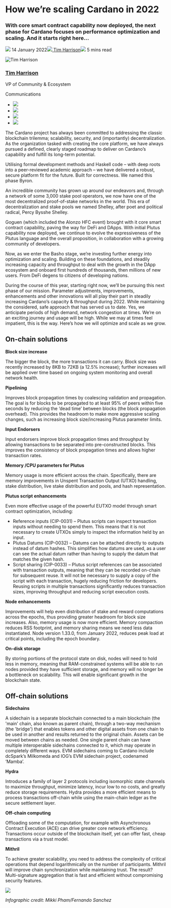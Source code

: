 # How we’re scaling Cardano in 2022
### **With core smart contract capability now deployed, the next phase for Cardano focuses on performance optimization and scaling. And it starts right here…**
![](img/2022-01-14-how-we-re-scaling-cardano-in-2022.002.png) 14 January 2022![](img/2022-01-14-how-we-re-scaling-cardano-in-2022.002.png)[ Tim Harrison](/en/blog/authors/tim-harrison/page-1/)![](img/2022-01-14-how-we-re-scaling-cardano-in-2022.003.png) 5 mins read

![Tim Harrison](img/2022-01-14-how-we-re-scaling-cardano-in-2022.004.png)[](/en/blog/authors/tim-harrison/page-1/)
### [**Tim Harrison**](/en/blog/authors/tim-harrison/page-1/)
VP of Community & Ecosystem

Communications

- ![](img/2022-01-14-how-we-re-scaling-cardano-in-2022.005.png)[](mailto:tim.harrison@iohk.io "Email")
- ![](img/2022-01-14-how-we-re-scaling-cardano-in-2022.006.png)[](https://uk.linkedin.com/in/timbharrison "LinkedIn")
- ![](img/2022-01-14-how-we-re-scaling-cardano-in-2022.007.png)[](https://twitter.com/timbharrison "Twitter")
- ![](img/2022-01-14-how-we-re-scaling-cardano-in-2022.008.png)[](https://github.com/timbharrison "GitHub")

The Cardano project has always been committed to addressing the classic blockchain trilemma; scalability, security, and (importantly) decentralization. As the organization tasked with creating the core platform, we have always pursued a defined, clearly staged roadmap to deliver on Cardano’s capability and fulfill its long-term potential.

Utilising formal development methods and Haskell code – with deep roots into a peer-reviewed academic approach – we have delivered a robust, secure platform fit for the future. Built for correctness. We named this phase Byron.

An incredible community has grown up around our endeavors and, through a network of some 3,000 stake pool operators, we now have one of the most decentralized proof-of-stake networks in the world. This era of decentralization and stake pools we named Shelley, after poet and political radical, Percy Bysshe Shelley.

Goguen (which included the Alonzo HFC event) brought with it core smart contract capability, paving the way for DeFi and DApps. With initial Plutus capability now deployed, we continue to evolve the expressiveness of the Plutus language and the overall proposition, in collaboration with a growing community of developers. 

Now, as we enter the Basho stage, we’re investing further energy into optimization and scaling. Building on these foundations, and steadily increasing capacity and throughput to deal with the growth in the DApp ecosystem and onboard first hundreds of thousands, then millions of new users. From DeFi degens to citizens of developing nations.

During the course of this year, starting right now, we’ll be pursuing this next phase of our mission. Parameter adjustments, improvements, enhancements and other innovations will all play their part in steadily increasing Cardano’s capacity & throughput during 2022. While maintaining the considered, safe approach that has served us to date. Yes, we anticipate periods of high demand, network congestion at times. We’re on an exciting journey and usage will be high. While we may at times feel impatient, this is the way. Here’s how we will optimize and scale as we grow.
## **On-chain solutions**
**Block size increase**

The bigger the block, the more transactions it can carry. Block size was recently increased by 8KB to 72KB (a 12.5% increase); further increases will be applied over time based on ongoing system monitoring and overall network health.

**Pipelining**

Improves block propagation times by coalescing validation and propagation. The goal is for blocks to be propagated to at least 95% of peers within five seconds by reducing the ‘dead time’ between blocks (the block propagation overhead). This provides the headroom to make more aggressive scaling changes, such as increasing block size/increasing Plutus parameter limits.

**Input Endorsers**

Input endorsers improve block propagation times and throughput by allowing transactions to be separated into pre-constructed blocks. This improves the consistency of block propagation times and allows higher transaction rates.

**Memory /CPU parameters for Plutus**

Memory usage is more efficient across the chain. Specifically, there are memory improvements in Unspent Transaction Output (UTXO) handling, stake distribution, live stake distribution and pools, and hash representation.

**Plutus script enhancements**

Even more effective usage of the powerful EUTXO model through smart contract optimization, including: 

- Reference inputs (CIP-0031) – Plutus scripts can inspect transaction inputs without needing to spend them. This means that it is not necessary to create UTXOs simply to inspect the information held by an input.
- Plutus Datums (CIP-0032) – Datums can be attached directly to outputs instead of datum hashes. This simplifies how datums are used, as a user can see the actual datum rather than having to supply the datum that matches the given hash.
- Script sharing (CIP-0033) – Plutus script references can be associated with transaction outputs, meaning that they can be recorded on-chain for subsequent reuse. It will not be necessary to supply a copy of the script with each transaction, hugely reducing friction for developers. Reusing scripts in multiple transactions significantly reduces transaction sizes, improving throughput and reducing script execution costs.

**Node enhancements**

Improvements will help even distribution of stake and reward computations across the epochs, thus providing greater headroom for block size increases. Also, memory usage is now more efficient. Memory compaction reduces RSS footprint, and memory sharing means we need less data instantiated. Node version 1.33.0, from January 2022, reduces peak load at critical points, including the epoch boundary.

**On-disk storage**

By storing portions of the protocol state on disk, nodes will need to hold less in memory, meaning that RAM-constrained systems will be able to run nodes provided they have sufficient storage, and memory will no longer be a bottleneck on scalability. This will enable significant growth in the blockchain state.
## **Off-chain solutions**
**Sidechains**

A sidechain is a separate blockchain connected to a main blockchain (the 'main' chain, also known as parent chain), through a two-way mechanism (the 'bridge') that enables tokens and other digital assets from one chain to be used in another and results returned to the original chain. Assets can be moved between chains as needed. One single parent chain can have multiple interoperable sidechains connected to it, which may operate in completely different ways. EVM sidechains coming to Cardano include dcSpark’s Milkomeda and IOG’s EVM sidechain project, codenamed ‘Mamba’.

**Hydra**

Introduces a family of layer 2 protocols including isomorphic state channels to maximize throughput, minimize latency, incur low to no costs, and greatly reduce storage requirements. Hydra provides a more efficient means to process transactions off-chain while using the main-chain ledger as the secure settlement layer.

**Off-chain computing**

Offloading some of the computation, for example with Asynchronous Contract Execution (ACE) can drive greater core network efficiency. Transactions occur outside of the blockchain itself, yet can offer fast, cheap transactions via a trust model.

**Mithril**

To achieve greater scalability, you need to address the complexity of critical operations that depend logarithmically on the number of participants. Mithril will improve chain synchronization while maintaining trust. The result? Multi-signature aggregation that is fast and efficient without compromising security features.

![](img/2022-01-14-how-we-re-scaling-cardano-in-2022.009.jpeg)

*Infographic credit: Mikki Pham/Fernando Sanchez*
